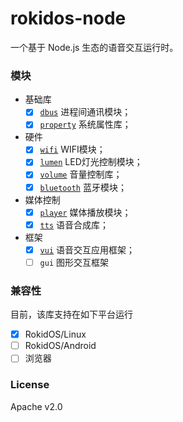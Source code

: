 # rokidos-node

一个基于 Node.js 生态的语音交互运行时。

### 模块

- 基础库
  - [x] [`dbus`](module/dbus) 进程间通讯模块；
  - [x] [`property`](module/property) 系统属性库；
- 硬件
  - [x] [`wifi`](module/wifi) WIFI模块；
  - [x] [`lumen`](module/lumen) LED灯光控制模块；
  - [x] [`volume`](module/volume) 音量控制库；
  - [x] [`bluetooth`](modules/bluetooth) 蓝牙模块；
- 媒体控制
  - [x] [`player`](medule/player) 媒体播放模块；
  - [x] [`tts`](module/tts) 语音合成库；
- 框架
  - [x] [`vui`](module/vui) 语音交互应用框架；
  - [ ] `gui` 图形交互框架

### 兼容性

目前，该库支持在如下平台运行

- [x] RokidOS/Linux
- [ ] RokidOS/Android
- [ ] 浏览器

### License

Apache v2.0
